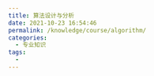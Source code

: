 ```yaml
---
title: 算法设计与分析
date: 2021-10-23 16:54:46
permalink: /knowledge/course/algorithm/
categories:
  - 专业知识
tags:
  - 
---
```

